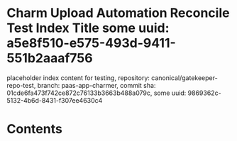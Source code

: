 # Charm Upload Automation Reconcile Test Index Title some uuid: a5e8f510-e575-493d-9411-551b2aaaf756
 placeholder index content for testing,  repository: canonical/gatekeeper-repo-test,  branch: paas-app-charmer,  commit sha: 01cde6fa473f742ce872c76133b3663b488a079c,  some uuid: 9869362c-5132-4b6d-8431-f307ee4630c4

# Contents

